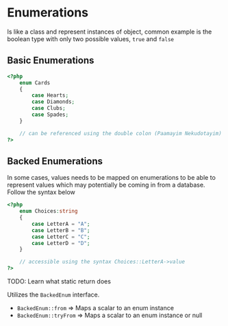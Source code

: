 
# Enumerations 

Is like a class and represent instances of object, common example is the boolean type with only two possible values, `true` and `false`  

## Basic Enumerations  

```php
<?php
    enum Cards
    {
        case Hearts;
        case Diamonds;
        case Clubs;
        case Spades;
    }

    // can be referenced using the double colon (Paamayim Nekudotayim)
?>
```  

## Backed Enumerations  

In some cases, values needs to be mapped on enumerations to be able to represent values which may potentially be coming in from a database. Follow the syntax below  

```php
<?php
    enum Choices:string
    {
        case LetterA = "A";
        case LetterB = "B";
        case LetterC = "C";
        case LetterD = "D";
    }

    // accessible using the syntax Choices::LetterA->value
?>
``` 

TODO: Learn what static return does

Utilizes the `BackedEnum` interface.   
- `BackedEnum::from` => Maps a scalar to an enum instance  
- `BackedEnum::tryFrom` => Maps a scalar to an enum instance or null

